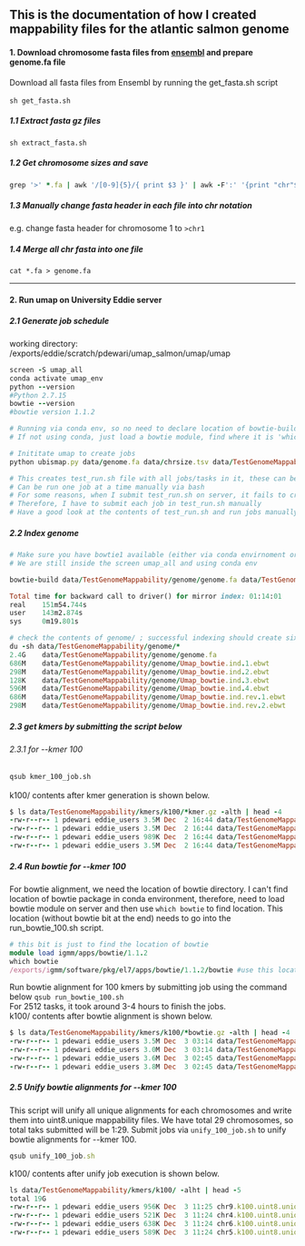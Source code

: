 ## This is the documentation of how I created mappability files for the atlantic salmon genome

#### 1. Download chromosome fasta files from [ensembl](https://ftp.ensembl.org/pub/release-108/fasta/salmo_salar/dna/) and prepare genome.fa file
Download all fasta files from Ensembl by running the get_fasta.sh script\
\
`sh get_fasta.sh`

##### 1.1 Extract fasta gz files

`sh extract_fasta.sh`

##### 1.2 Get chromosome sizes and save
```ruby
grep '>' *.fa | awk '/[0-9]{5}/{ print $3 }' | awk -F':' '{print "chr"$3"\t"$5}' > chrsize.tsv

```

##### 1.3 Manually change fasta header in each file into chr notation
e.g. change fasta header for chromosome 1 to `>chr1`

##### 1.4 Merge all chr fasta into one file
`cat *.fa > genome.fa`

---

#### 2. Run umap on University Eddie server

##### 2.1 Generate job schedule

working directory: /exports/eddie/scratch/pdewari/umap_salmon/umap/umap
```ruby
screen -S umap_all
conda activate umap_env
python --version
#Python 2.7.15
bowtie --version
#bowtie version 1.1.2

# Running via conda env, so no need to declare location of bowtie-build
# If not using conda, just load a bowtie module, find where it is 'which bowtie' and then use that location

# Inititate umap to create jobs
python ubismap.py data/genome.fa data/chrsize.tsv data/TestGenomeMappability all.q bowtie-build --kmer 100 150 -write_script test_run.sh

# This creates test_run.sh file with all jobs/tasks in it, these can be submitted to server directly, or
# Can be run one job at a time manually via bash
# For some reasons, when I submit test_run.sh on server, it fails to create kmers, presumably because it force uses python3
# Therefore, I have to submit each job in test_run.sh manually
# Have a good look at the contents of test_run.sh and run jobs manually (we will still use qsub to submit individual jobs)!!
```
##### 2.2 Index genome

```ruby
# Make sure you have bowtie1 available (either via conda envirnoment or by module load)
# We are still inside the screen umap_all and using conda env

bowtie-build data/TestGenomeMappability/genome/genome.fa data/TestGenomeMappability/genome/Umap_bowtie.ind

Total time for backward call to driver() for mirror index: 01:14:01
real    151m54.744s
user    143m2.874s
sys     0m19.801s

# check the contents of genome/ ; successful indexing should create six ebwt files
du -sh data/TestGenomeMappability/genome/*
2.4G	data/TestGenomeMappability/genome/genome.fa
686M	data/TestGenomeMappability/genome/Umap_bowtie.ind.1.ebwt
298M	data/TestGenomeMappability/genome/Umap_bowtie.ind.2.ebwt
128K	data/TestGenomeMappability/genome/Umap_bowtie.ind.3.ebwt
596M	data/TestGenomeMappability/genome/Umap_bowtie.ind.4.ebwt
686M	data/TestGenomeMappability/genome/Umap_bowtie.ind.rev.1.ebwt
298M	data/TestGenomeMappability/genome/Umap_bowtie.ind.rev.2.ebwt
```
##### 2.3 get kmers by submitting the script below

###### 2.3.1 for --kmer 100

`qsub kmer_100_job.sh` \
\
k100/ contents after kmer generation is shown below.

```ruby
$ ls data/TestGenomeMappability/kmers/k100/*kmer.gz -alth | head -4
-rw-r--r-- 1 pdewari eddie_users 3.5M Dec  2 16:44 data/TestGenomeMappability/kmers/k100/chr9.2510.100.kmer.gz
-rw-r--r-- 1 pdewari eddie_users 3.5M Dec  2 16:44 data/TestGenomeMappability/kmers/k100/chr9.2509.100.kmer.gz
-rw-r--r-- 1 pdewari eddie_users 989K Dec  2 16:44 data/TestGenomeMappability/kmers/k100/chr9.2511.100.kmer.gz
-rw-r--r-- 1 pdewari eddie_users 3.5M Dec  2 16:44 data/TestGenomeMappability/kmers/k100/chr9.2508.100.kmer.gz
```

##### 2.4 Run bowtie for --kmer 100
For bowtie alignment, we need the location of bowtie directory. I can't find location of bowtie package in conda environment, therefore, need to load
bowtie module on server and then use `which bowtie` to find location. This location (without bowtie bit at the end) needs to go into the run_bowtie_100.sh script.
```ruby
# this bit is just to find the location of bowtie
module load igmm/apps/bowtie/1.1.2
which bowtie
/exports/igmm/software/pkg/el7/apps/bowtie/1.1.2/bowtie #use this location without the 'bowtie' at the end
```
Run bowtie alignment for 100 kmers by submitting job using the command below
`qsub run_bowtie_100.sh` \
For 2512 tasks, it took around 3-4 hours to finish the jobs.
\
k100/ contents after bowtie alignment is shown below.

```ruby
$ ls data/TestGenomeMappability/kmers/k100/*bowtie.gz -alth | head -4
-rw-r--r-- 1 pdewari eddie_users 3.5M Dec  3 03:14 data/TestGenomeMappability/kmers/k100/chr9.2449.100.bowtie.gz
-rw-r--r-- 1 pdewari eddie_users 3.0M Dec  3 03:14 data/TestGenomeMappability/kmers/k100/chr9.2450.100.bowtie.gz
-rw-r--r-- 1 pdewari eddie_users 3.6M Dec  3 02:45 data/TestGenomeMappability/kmers/k100/chr9.2508.100.bowtie.gz
-rw-r--r-- 1 pdewari eddie_users 3.8M Dec  3 02:45 data/TestGenomeMappability/kmers/k100/chr9.2509.100.bowtie.gz
```
##### 2.5 Unify bowtie alignments for --kmer 100

This script will unify all unique alignments for each chromosomes and write them into uint8.unique mappability files. We have total 29 chromosomes, so total taks submitted will be 1:29. Submit jobs via `unify_100_job.sh` to unify bowtie alignments for --kmer 100.
```ruby
qsub unify_100_job.sh
```
k100/ contents after unify job execution is shown below.

```ruby
ls data/TestGenomeMappability/kmers/k100/ -alht | head -5
total 19G
-rw-r--r-- 1 pdewari eddie_users 956K Dec  3 11:25 chr9.k100.uint8.unique.gz
-rw-r--r-- 1 pdewari eddie_users 521K Dec  3 11:24 chr4.k100.uint8.unique.gz
-rw-r--r-- 1 pdewari eddie_users 638K Dec  3 11:24 chr6.k100.uint8.unique.gz
-rw-r--r-- 1 pdewari eddie_users 589K Dec  3 11:24 chr5.k100.uint8.unique.gz
```
